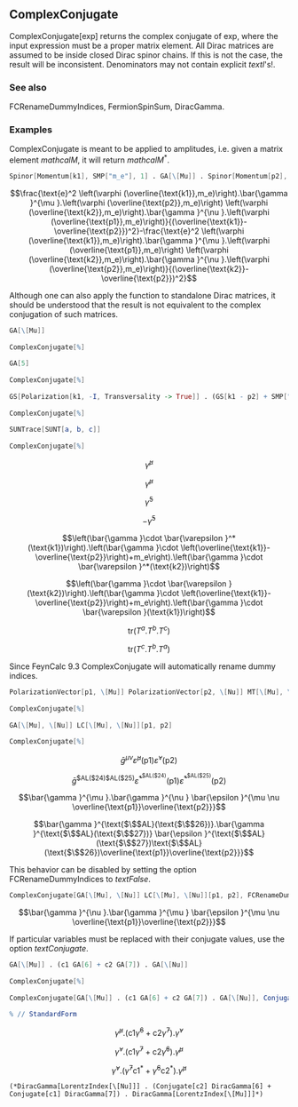 ##  ComplexConjugate 

ComplexConjugate[exp] returns the complex conjugate of exp, where the input expression must be a proper matrix element. All Dirac matrices are assumed to be inside closed Dirac spinor chains. If this is not the case, the result will be inconsistent. Denominators may not contain explicit $text{I}$'s!.

###  See also 

FCRenameDummyIndices, FermionSpinSum, DiracGamma.

###  Examples 

ComplexConjugate is meant to be applied to amplitudes, i.e. given a matrix element $mathcal{M}$, it will return $mathcal{M}^*$.

```mathematica
Spinor[Momentum[k1], SMP["m_e"], 1] . GA[\[Mu]] . Spinor[Momentum[p2], SMP["m_e"], 1]*Spinor[Momentum[k2], SMP["m_e"], 1] . GA[\[Nu]] . Spinor[Momentum[p1], SMP["m_e"], 1]*FAD[k1 - p2, Dimension -> 4]*SMP["e"]^2 - Spinor[Momentum[k1], SMP["m_e"], 1] . GA[\[Mu]] . Spinor[Momentum[p1], SMP["m_e"], 1]*Spinor[Momentum[k2], SMP["m_e"], 1] . GA[\[Nu]] . Spinor[Momentum[p2], SMP["m_e"], 1]*FAD[k2 - p2, Dimension -> 4]*SMP["e"]^2
```

$$\frac{\text{e}^2 \left(\varphi (\overline{\text{k1}},m_e)\right).\bar{\gamma }^{\mu }.\left(\varphi (\overline{\text{p2}},m_e)\right) \left(\varphi (\overline{\text{k2}},m_e)\right).\bar{\gamma }^{\nu }.\left(\varphi (\overline{\text{p1}},m_e)\right)}{(\overline{\text{k1}}-\overline{\text{p2}})^2}-\frac{\text{e}^2 \left(\varphi (\overline{\text{k1}},m_e)\right).\bar{\gamma }^{\mu }.\left(\varphi (\overline{\text{p1}},m_e)\right) \left(\varphi (\overline{\text{k2}},m_e)\right).\bar{\gamma }^{\nu }.\left(\varphi (\overline{\text{p2}},m_e)\right)}{(\overline{\text{k2}}-\overline{\text{p2}})^2}$$

Although one can also apply the function to standalone Dirac matrices, it should be understood that the result is not equivalent to the complex conjugation of such matrices.

```mathematica
GA[\[Mu]] 
 
ComplexConjugate[%] 
 
GA[5] 
 
ComplexConjugate[%] 
 
GS[Polarization[k1, -I, Transversality -> True]] . (GS[k1 - p2] + SMP["m_e"]) . GS[Polarization[k2, -I, Transversality -> True]] 
 
ComplexConjugate[%] 
 
SUNTrace[SUNT[a, b, c]] 
 
ComplexConjugate[%]
```

$$\bar{\gamma }^{\mu }$$

$$\bar{\gamma }^{\mu }$$

$$\bar{\gamma }^5$$

$$-\bar{\gamma }^5$$

$$\left(\bar{\gamma }\cdot \bar{\varepsilon }^*(\text{k1})\right).\left(\bar{\gamma }\cdot \left(\overline{\text{k1}}-\overline{\text{p2}}\right)+m_e\right).\left(\bar{\gamma }\cdot \bar{\varepsilon }^*(\text{k2})\right)$$

$$\left(\bar{\gamma }\cdot \bar{\varepsilon }(\text{k2})\right).\left(\bar{\gamma }\cdot \left(\overline{\text{k1}}-\overline{\text{p2}}\right)+m_e\right).\left(\bar{\gamma }\cdot \bar{\varepsilon }(\text{k1})\right)$$

$$\text{tr}(T^a.T^b.T^c)$$

$$\text{tr}(T^c.T^b.T^a)$$

Since FeynCalc 9.3 ComplexConjugate will automatically rename dummy indices.

```mathematica
PolarizationVector[p1, \[Mu]] PolarizationVector[p2, \[Nu]] MT[\[Mu], \[Nu]] 
 
ComplexConjugate[%] 
 
GA[\[Mu], \[Nu]] LC[\[Mu], \[Nu]][p1, p2] 
 
ComplexConjugate[%]
```

$$\bar{g}^{\mu \nu } \bar{\varepsilon }^{\mu }(\text{p1}) \bar{\varepsilon }^{\nu }(\text{p2})$$

$$\bar{g}^{\text{$\$$AL}(\text{$\$$24})\text{$\$$AL}(\text{$\$$25})} \bar{\varepsilon }^*^{\text{$\$$AL}(\text{$\$$24})}(\text{p1}) \bar{\varepsilon }^*^{\text{$\$$AL}(\text{$\$$25})}(\text{p2})$$

$$\bar{\gamma }^{\mu }.\bar{\gamma }^{\nu } \bar{\epsilon }^{\mu \nu \overline{\text{p1}}\overline{\text{p2}}}$$

$$\bar{\gamma }^{\text{$\$$AL}(\text{$\$$26})}.\bar{\gamma }^{\text{$\$$AL}(\text{$\$$27})} \bar{\epsilon }^{\text{$\$$AL}(\text{$\$$27})\text{$\$$AL}(\text{$\$$26})\overline{\text{p1}}\overline{\text{p2}}}$$

This behavior can be disabled by setting the option FCRenameDummyIndices to $text{False}$.

```mathematica
ComplexConjugate[GA[\[Mu], \[Nu]] LC[\[Mu], \[Nu]][p1, p2], FCRenameDummyIndices -> False]
```

$$\bar{\gamma }^{\nu }.\bar{\gamma }^{\mu } \bar{\epsilon }^{\mu \nu \overline{\text{p1}}\overline{\text{p2}}}$$

If particular variables must be replaced with their conjugate values, use the option $text{Conjugate}$.

```mathematica
GA[\[Mu]] . (c1 GA[6] + c2 GA[7]) . GA[\[Nu]] 
 
ComplexConjugate[%] 
 
ComplexConjugate[GA[\[Mu]] . (c1 GA[6] + c2 GA[7]) . GA[\[Nu]], Conjugate -> {c1, c2}] 
 
% // StandardForm
```

$$\bar{\gamma }^{\mu }.\left(\text{c1} \bar{\gamma }^6+\text{c2} \bar{\gamma }^7\right).\bar{\gamma }^{\nu }$$

$$\bar{\gamma }^{\nu }.\left(\text{c1} \bar{\gamma }^7+\text{c2} \bar{\gamma }^6\right).\bar{\gamma }^{\mu }$$

$$\bar{\gamma }^{\nu }.\left(\bar{\gamma }^7 \text{c1}^*+\bar{\gamma }^6 \text{c2}^*\right).\bar{\gamma }^{\mu }$$

```
(*DiracGamma[LorentzIndex[\[Nu]]] . (Conjugate[c2] DiracGamma[6] + Conjugate[c1] DiracGamma[7]) . DiracGamma[LorentzIndex[\[Mu]]]*)
```